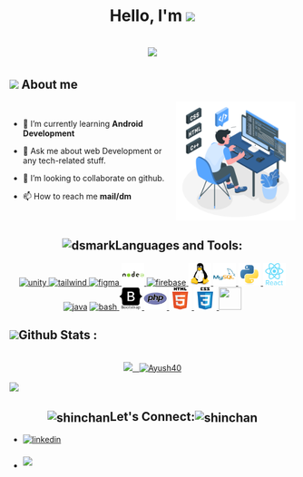 <h1 align="center">Hello, I'm <img src="https://media.giphy.com/media/hvRJCLFzcasrR4ia7z/giphy.gif" width="35">
  <p><img src="https://readme-typing-svg.herokuapp.com/?font=Time+New+Roman&color=1976d2&size=35&center=true&vCenter=true&width=600&height=35&lines=Ayush+Aggarwal..&hearts;++;Android+Developer,;Learning%20Flutter,;WebDEV+Newbie,;Active+Learner.."></p>
</h1>

## <picture><img src = "https://user-images.githubusercontent.com/100126332/236436801-6c9152c5-e49d-435e-a290-a8ff20e7be99.gif" width = 40px height=auto></picture> **About me**
<picture> <img align="right" src="https://github.com/0xabdulkhalid/0xabdulkhalid/raw/main/assets/mdImages/programming.svg" width = 210px></picture>
 <br>
- 🌱 I’m currently learning **Android Development**

- 💬 Ask me about web Development or any tech-related stuff.
      
- 🤝 I’m looking to collaborate on github.

- 📫 How to reach me **mail/dm**

<br>
<h2 align="center"><img alt="dsmark" height="37px" width="40px" src="https://c.tenor.com/P7zWdgA3E2EAAAAi/spunchbob-the-g.gif"/>Languages and Tools:</h2>

<p align="center"><a href="https://unity.com/" target="_blank" rel="noreferrer"> <img src="https://www.vectorlogo.zone/logos/unity3d/unity3d-icon.svg" alt="unity" width="40" height="40"/> </a>
<a href="https://tailwindcss.com/" target="_blank" rel="noreferrer"> <img src="https://www.vectorlogo.zone/logos/tailwindcss/tailwindcss-icon.svg" alt="tailwind" width="40" height="40"/> </a>
<a href="https://www.figma.com/" target="_blank" rel="noreferrer"> <img src="https://www.vectorlogo.zone/logos/figma/figma-icon.svg" alt="figma" width="40" height="40"/> </a>
<a href="https://nodejs.org" target="_blank" rel="noreferrer"> <img src="https://raw.githubusercontent.com/devicons/devicon/master/icons/nodejs/nodejs-original-wordmark.svg" alt="nodejs" width="40" height="40"/> </a>
 <a href="https://firebase.google.com/" target="_blank" rel="noreferrer"> <img src="https://www.vectorlogo.zone/logos/firebase/firebase-icon.svg" alt="firebase" width="40" height="40"/> </a>
<a href="https://www.linux.org/" target="_blank" rel="noreferrer"> <img src="https://raw.githubusercontent.com/devicons/devicon/master/icons/linux/linux-original.svg" alt="linux" width="40" height="40"/> </a>
 <a href="https://www.mysql.com/" target="_blank" rel="noreferrer"> <img src="https://raw.githubusercontent.com/devicons/devicon/master/icons/mysql/mysql-original-wordmark.svg" alt="mysql" width="40" height="40"/> </a>
<a href="https://www.python.org" target="_blank" rel="noreferrer"> <img src="https://raw.githubusercontent.com/devicons/devicon/master/icons/python/python-original.svg" alt="python" width="40" height="40"/> </a>
 <a href="https://reactjs.org/" target="_blank" rel="noreferrer"> <img src="https://raw.githubusercontent.com/devicons/devicon/master/icons/react/react-original-wordmark.svg" alt="react" width="40" height="40"/> </a>
 <a href="https://java.com/" target="_blank" rel="noreferrer"><img src="https://cdn.jsdelivr.net/gh/devicons/devicon/icons/java/java-original-wordmark.svg" alt="java" width="40" height="40"/></a>
<a href="https://www.gnu.org/software/bash/" target="_blank" rel="noreferrer"> <img src="https://www.vectorlogo.zone/logos/gnu_bash/gnu_bash-icon.svg" alt="bash" width="40" height="40"/> </a> <a href="https://getbootstrap.com" target="_blank" rel="noreferrer"> <img src="https://raw.githubusercontent.com/devicons/devicon/master/icons/bootstrap/bootstrap-plain-wordmark.svg" alt="bootstrap" width="40" height="40"/> </a>          
  <a href="https://www.php.net" target="_blank" rel="noreferrer"> <img src="https://raw.githubusercontent.com/devicons/devicon/master/icons/php/php-original.svg" alt="php" width="40" height="40"/> </a>
  <a href="https://www.w3.org/html/" target="_blank" rel="noreferrer"> <img src="https://raw.githubusercontent.com/devicons/devicon/master/icons/html5/html5-original-wordmark.svg" alt="html5" width="40" height="40"/> </a>
  <a href="https://www.w3schools.com/css/" target="_blank" rel="noreferrer"> <img src="https://raw.githubusercontent.com/devicons/devicon/master/icons/css3/css3-original-wordmark.svg" alt="css3" width="40" height="40"/> </a>
  <a href="https://www.canva.com/" target="_blank" rel="noreferrer"> <img src="https://cdn.jsdelivr.net/gh/devicons/devicon/icons/canva/canva-original.svg" width="40" height="40"/></a>
          
</p>

<h2> <img src="https://media.giphy.com/media/iY8CRBdQXODJSCERIr/giphy.gif" width="35">Github Stats : </h2>

<br>

<div align="center">

<a href="https://github.com/Ayush40/">
  <img src="https://github-readme-stats.vercel.app/api?username=Ayush40&count_private=true&show_icons=true&locale=en&layout=compact&line_height=20&title_color=7A7ADB&icon_color=2234AE&text_color=D3D3D3&bg_color=0,000000,130F40" width="50%"/>
  &nbsp;
<img src="https://github-readme-stats.vercel.app/api/top-langs?username=Ayush40&count_private=true&show_icons=true&locale=en&layout=compact&line_height=20&title_color=7A7ADB&icon_color=2234AE&text_color=D3D3D3&bg_color=0,000000,130F40" width="30%" alt="Ayush40"/>

</a>
</div>
<br>
<img src="https://user-images.githubusercontent.com/73097560/115834477-dbab4500-a447-11eb-908a-139a6edaec5c.gif">

<h2 align="center"><img alt="shinchan" align="center" height="50px" width="50px" src="https://media1.giphy.com/media/eNvPo1OAXVpZsSIUXU/giphy.gif?cid=6c09b952ethuniw6991gxumaegdigytnytcop1hiikx3h24j&ep=v1_stickers_related&rid=giphy.gif&ct=s"/>Let's Connect:<img alt="shinchan" align="center" height="50px" width="50px" src="https://media1.giphy.com/media/eNvPo1OAXVpZsSIUXU/giphy.gif?cid=6c09b952ethuniw6991gxumaegdigytnytcop1hiikx3h24j&ep=v1_stickers_related&rid=giphy.gif&ct=s"/></h2>

<div align='left'>

<ul>

<li>
<a href="https://www.linkedin.com/in/ayush-aggarwal-2400b4234/" target="_blank">
<img src="https://img.shields.io/badge/linkedin-%2300acee.svg?color=405DE6&style=for-the-badge&logo=linkedin&logoColor=white" alt=linkedin style="margin-bottom: 5px;"/>
</a>
</li>

<br>
<li>
<a href="mailto:ayushaggarwal42003@gmail.com" target="_blank">
<img src="https://img.shields.io/badge/gmail:-%23EA4335.svg?style=for-the-badge&logo=gmail&logoColor=white" t=mail style="margin-bottom: 5px;" />

</a>
</li>
